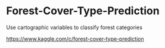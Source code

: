 # Forest-Cover-Type-Prediction

Use cartographic variables to classify forest categories

https://www.kaggle.com/c/forest-cover-type-prediction
